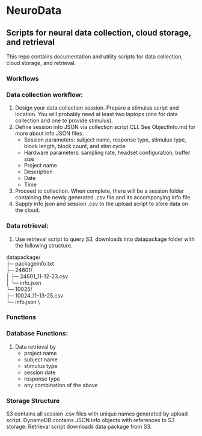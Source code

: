 # NeuroData
## Scripts for neural data collection, cloud storage, and retrieval
This repo contains documentation and utility scripts for data collection, cloud storage, and retrieval.

### **Workflows**

### Data collection workflow:
1. Design your data collection session. Prepare a stimulus script and location. You will probably need at least two laptops (one for data collection and one to provide stimulus).
2. Define session info JSON via collection script CLI. See ObjectInfo.md for more about info JSON files.
    - Session parameters: subject name, response type, stimulus type, block length, block count, and stim cycle
    - Hardware parameters: sampling rate, headset configuration, buffer size
    - Project name
    - Description
    - Date
    - Time
3. Proceed to collection. When complete, there will be a session folder containing the newly generated .csv file and its accompanying info file.
4. Supply info json and session .csv to the upload script to store data on the cloud.

### Data retrieval:
1. Use retrieval script to query S3, downloads into datapackage folder with the following structure.

datapackage/ \
    ├─ packageinfo.txt \
    ├─ 24601/ \
    │  ├─ 24601_11-12-23.csv \
    │  └─ info.json \
    └─ 10025/ \
       ├─ 10024_11-13-25.csv \
       └─ info.json \

### **Functions**

### Database Functions:
1. Data retrieval by
    - project name
    - subject name
    - stimulus type
    - session date
    - response type
    - any combination of the above

### Storage Structure
S3 contains all session .csv files with unique names generated by upload script.
DynamoDB contains JSON info objects with references to S3 storage.
Retrieval script downloads data package from S3.

